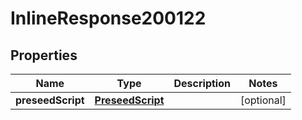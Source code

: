 

# InlineResponse200122

## Properties

Name | Type | Description | Notes
------------ | ------------- | ------------- | -------------
**preseedScript** | [**PreseedScript**](PreseedScript.md) |  |  [optional]



